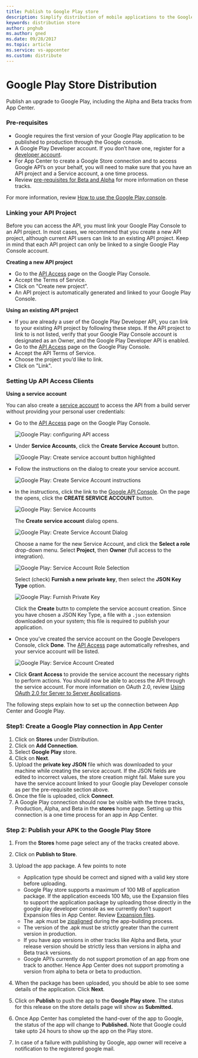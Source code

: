 ```yaml
---
title: Publish to Google Play store
description: Simplify distribution of mobile applications to the Google Play store 
keywords: distribution store
author: pnghub
ms.author: gned
ms.date: 09/28/2017
ms.topic: article
ms.service: vs-appcenter
ms.custom: distribute
---
```


# Google Play Store Distribution 

Publish an upgrade to Google Play, including the Alpha and Beta tracks from App Center. 

### Pre-requisites

* Google requires the first version of your Google Play application to be published to production through the Google console.
* A Google Play Developer account. If you don’t have one, register for a [developer account](https://play.google.com/apps/publish/signup).
* For App Center to create a Google Store connection and to access Google API’s on your behalf, you will need to make sure that you have an API project and a Service account, a one time process.
* Review [pre-requisites for Beta and Alpha](https://developer.android.com/distribute/best-practices/launch/beta-tests.html) for more information on these tracks.

For more information, review [How to use the Google Play console](https://support.google.com/googleplay/android-developer/answer/6112435?hl=en).

### Linking your API Project

Before you can access the API, you must link your Google Play Console to an API project. In most cases, we recommend that you create a new API project, although current API users can link to an existing API project. Keep in mind that each API project can only be linked to a single Google Play Console account.

**Creating a new API project**

* Go to the [API Access](https://play.google.com/apps/publish/#ApiAccessPlace) page on the Google Play Console.
* Accept the Terms of Service.
* Click on "Create new project".
* An API project is automatically generated and linked to your Google Play Console.

**Using an existing API project**

* If you are already a user of the Google Play Developer API, you can link to your existing API project by following these steps. If the API project to link to is not listed, verify that your Google Play Console account is designated as an Owner, and the Google Play Developer API is enabled.
* Go to the [API Access](https://play.google.com/apps/publish/#ApiAccessPlace) page on the Google Play Console.
* Accept the API Terms of Service.
* Choose the project you’d like to link.
* Click on "Link".

### Setting Up API Access Clients

**Using a service account**

You can also create a [service account](https://developers.google.com/accounts/docs/OAuth2ServiceAccount) to access the API from a build server without providing your personal user credentials:

* Go to the [API Access](https://play.google.com/apps/publish/#ApiAccessPlace) page on the Google Play Console.

  ![Google Play: configuring API access](~/distribution/images/image1.png)
  
* Under **Service Accounts**, click the **Create Service Account** button.

  ![Google Play: Create service account button highlighted](~/distribution/images/image2.png)
  
* Follow the instructions on the dialog to create your service account.

  ![Google Play: Create Service Account instructions](~/distribution/images/image3.png)
  
* In the instructions, click the link to the [Google API Console](https://play.google.com/apps/publish/#ApiAccessPlace). On the page the opens, click the **CREATE SERVICE ACCOUNT** button.

  ![Google Play: Service Accounts](~/distribution/images/image4.png)
  
  The **Create service account** dialog opens.
  
  ![Google Play: Create Service Account Dialog](~/distribution/images/image5.png)
  
  Choose a name for the new Service Account, and click the **Select a role** drop-down menu. Select **Project**, then **Owner** (full access to the integration).
  
  ![Google Play: Service Account Role Selection](~/distribution/images/image6.png)
    
  Select (check) **Furnish a new private key**, then select the **JSON Key Type** option.
  
  ![Google Play: Furnish Private Key](~/distribution/images/image7.png)

  Click the **Create** buttn to complete the service account creation. Since you have chosen a JSON Key Type, a file with a `.json` extension downloaded on your system; this file is required to publish your application.

* Once you’ve created the service account on the Google Developers Console, click **Done**. The [API Access](https://play.google.com/apps/publish/#ApiAccessPlace) page automatically refreshes, and your service account will be listed.

  ![Google Play: Service Account Created](~/distribution/images/image8.png)

* Click **Grant Access** to provide the service account the necessary rights to perform actions. You should now be able to access the API through the service account. For more information on OAuth 2.0, review [Using OAuth 2.0 for Server to Server Applications](https://developers.google.com/accounts/docs/OAuth2ServiceAccount).

The following steps explain how to set up the connection between App Center and Google Play.
### Step1: Create a Google Play connection in App Center

1. Click on **Stores** under Distribution. 
2. Click on **Add Connection**.
3. Select **Google Play** store.
4. Click on **Next**.
5. Upload the **private key JSON** file which was downloaded to your machine while creating the service account. If the JSON fields are edited to incorrect values, the store creation might fail. Make sure you have the service account linked to your Google play Developer console as per the pre-requisite section above. 
6. Once the file is uploaded, click **Connect**.
7. A Google Play connection should now be visible with the three tracks, Production, Alpha, and Beta in the **stores** home page. Setting up this connection is a one time process for an app in App Center.

### Step 2: Publish your APK to the Google Play Store

1. From the **Stores** home page select any of the tracks created above.
2. Click on **Publish to Store**.
3. Upload the app package. A few points to note
   * Application type should be correct and signed with a valid key store before uploading.
   * Google Play store supports a maximum of 100 MB of application package. If the application exceeds 100 Mb, use the Expansion files to support the application package by uploading those directly in the google play developer console as we currently don’t support Expansion files in App Center. Review [Expansion files](https://support.google.com/googleplay/android-developer/answer/2481797?hl=en).
   * The .apk must be [zipaligned](https://developer.android.com/studio/command-line/zipalign.html) during the app-building process.
   * The version of the .apk must be strictly greater than the current version in production.
   * If you have app versions in other tracks like Alpha and Beta, your release version should be strictly less than versions in alpha and Beta track versions.
   * Google API’s currently do not support promotion of an app from one track to another. Hence App Center does not support promoting a version from alpha to beta or beta to production.

4. When the package has been uploaded, you should be able to see some details of the application. Click **Next**.
5. Click on **Publish** to push the app to the **Google Play store**. The status for this release on the store details page will show as **Submitted.**
6. Once App Center has completed the hand-over of the app to Google, the status of the app will change to **Published.** Note that Google could take upto 24 hours to show up the app on the Play store.
7. In case of a failure with publishing by Google, app owner will receive a notification to the registered google mail. 
